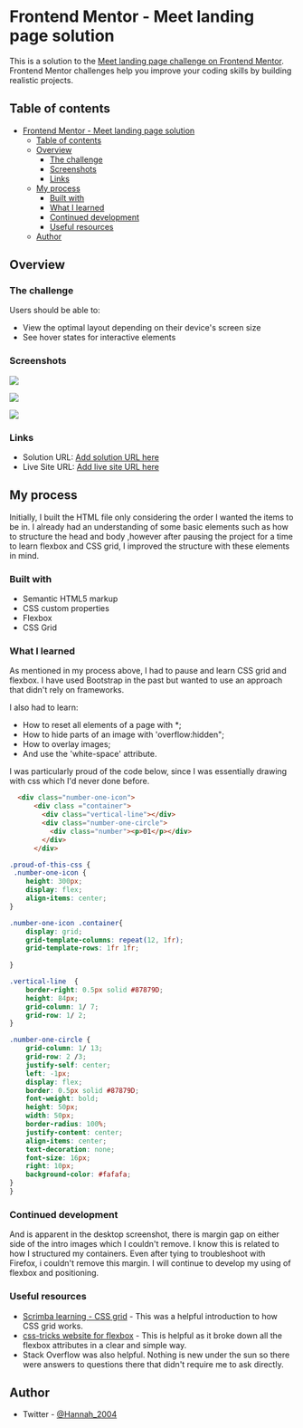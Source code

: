 # Frontend Mentor - Meet landing page solution

This is a solution to the [Meet landing page challenge on Frontend Mentor](https://www.frontendmentor.io/challenges/meet-landing-page-rbTDS6OUR). Frontend Mentor challenges help you improve your coding skills by building realistic projects. 

## Table of contents

- [Frontend Mentor - Meet landing page solution](#frontend-mentor---meet-landing-page-solution)
  - [Table of contents](#table-of-contents)
  - [Overview](#overview)
    - [The challenge](#the-challenge)
    - [Screenshots](#screenshots)
    - [Links](#links)
  - [My process](#my-process)
    - [Built with](#built-with)
    - [What I learned](#what-i-learned)
    - [Continued development](#continued-development)
    - [Useful resources](#useful-resources)
  - [Author](#author)


## Overview

### The challenge

Users should be able to:

- View the optimal layout depending on their device's screen size
- See hover states for interactive elements

### Screenshots

![](./Screenshots/../../Screenshots/Desktop-view-1440px-width.png)

![](./Screenshots/../../Screenshots/Tablet-view-700px.png)

![](./Screenshots/../../Screenshots/Mobile-view-375px-wide.png)


### Links

- Solution URL: [Add solution URL here](https://your-solution-url.com)
- Live Site URL: [Add live site URL here](https://your-live-site-url.com)

## My process

Initially, I built the HTML file only considering the order I wanted the items to be in. I already had an understanding of some basic elements such as how to structure the head and body ,however after pausing the project for a time to learn flexbox and CSS grid, I improved the structure with these elements in mind.


### Built with

- Semantic HTML5 markup
- CSS custom properties
- Flexbox
- CSS Grid


### What I learned
As mentioned in my process above, I had to pause and learn CSS grid and flexbox.  I have used Bootstrap in the past but wanted to use an approach that didn't rely on frameworks.

I also had to learn:
- How to reset all elements of a page with *;
- How to hide parts of an image with 'overflow:hidden";
- How to overlay images;
- And use the 'white-space' attribute.

I was particularly proud of the code below, since I was essentially drawing with css which I'd never done before.


```html
  <div class="number-one-icon">
      <div class ="container">
        <div class="vertical-line"></div>
        <div class="number-one-circle">
          <div class="number"><p>01</p></div>
        </div>
      </div>
```
```css
.proud-of-this-css {
 .number-one-icon {
    height: 300px;
    display: flex;
    align-items: center;
}

.number-one-icon .container{
    display: grid;
    grid-template-columns: repeat(12, 1fr);
    grid-template-rows: 1fr 1fr;
    
}

.vertical-line  {
    border-right: 0.5px solid #87879D;
    height: 84px;
    grid-column: 1/ 7;
    grid-row: 1/ 2;
}

.number-one-circle {
    grid-column: 1/ 13;
    grid-row: 2 /3; 
    justify-self: center;
    left: -1px;
    display: flex;
    border: 0.5px solid #87879D;
    font-weight: bold;
    height: 50px;
    width: 50px;
    border-radius: 100%;
    justify-content: center;
    align-items: center;
    text-decoration: none;
    font-size: 16px;
    right: 10px;
    background-color: #fafafa;
}
}
```

### Continued development

And is apparent in the desktop screenshot, there is margin gap on either side of the intro images which I couldn't remove.  I know this is related to how I structured my containers.  Even after tying to troubleshoot with Firefox, i couldn't remove this margin.  I will continue to develop my using of flexbox and positioning.

### Useful resources

- [Scrimba learning - CSS grid](https://scrimba.com/learn/cssgrid/) - This was a helpful introduction to how CSS grid works.
- [css-tricks website for flexbox](https://css-tricks.com/snippets/css/a-guide-to-flexbox/) - This is helpful as it broke down all the flexbox attributes in a clear and simple way.
- Stack Overflow was also helpful. Nothing is new under the sun so there were answers to questions there that didn't require me to ask directly.


## Author

- Twitter - [@Hannah_2004](https://twitter.com/Hannah_2004)


